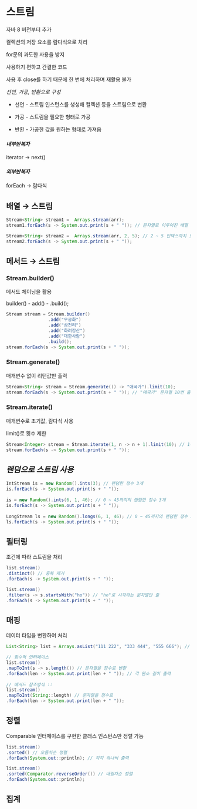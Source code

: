 # 스트림
자바 8 버전부터 추가

컬렉션의 저장 요소를 람다식으로 처리

for문의 과도한 사용을 방지

사용하기 편하고 간결한 코드

사용 후 close를 하기 때문에 한 번에 처리하며 재활용 불가

*선언, 가공, 반환으로 구성*

- 선언 - 스트림 인스턴스를 생성해 컬렉션 등을 스트림으로 변환

- 가공 - 스트림을 필요한 형태로 가공

- 반환 - 가공한 값을 원하는 형태로 가져옴

#### *내부반복자*
iterator -> next()
#### *외부반복자*
forEach -> 람다식
## 배열 → 스트림
```java
Stream<String> stream1 =  Arrays.stream(arr);
stream1.forEach(s -> System.out.print(s + " ")); // 문자열로 이루어진 배열 stream1의 요소를 하나씩 모두 출력

Stream<String> stream2 =  Arrays.stream(arr, 2, 5); // 2 ~ 5 인덱스까지 호출
stream2.forEach(s -> System.out.print(s + " "));
```

## 메서드 → 스트림
### Stream.builder()
메서드 체이닝을 활용

builder() - add() - .build();
```java
Stream stream = Stream.builder()
				.add("무궁화")
				.add("삼천리")
				.add("화려강산")
				.add("대한사람")
				.build();
stream.forEach(s -> System.out.print(s + " "));
```
### Stream.generate()
매개변수 없이 리턴값만 출력
```java
Stream<String> stream = Stream.generate(() -> "애국가").limit(10);
stream.forEach(s -> System.out.print(s + " ")); // "애국가" 문자열 10번 출력
```
### Stream.iterate()
매개변수로 초기값, 람다식 사용

limit()로 횟수 제한
```java
Stream<Integer> stream = Stream.iterate(1, n -> n + 1).limit(10); // 1부터 10까지 출력
stream.forEach(s -> System.out.print(s + " "));
```
## *랜덤으로 스트림 사용*
```java
IntStream is = new Random().ints(3); // 랜덤한 정수 3개
is.forEach(s -> System.out.print(s + " "));
		
is = new Random().ints(6, 1, 46); // 0 ~ 45까지의 랜덤한 정수 3개
is.forEach(s -> System.out.print(s + " "));
		
LongStream ls = new Random().longs(6, 1, 46); // 0 ~ 45까지의 랜덤한 정수 3개
ls.forEach(s -> System.out.print(s + " "));
```
## 필터링
조건에 따라 스트림을 처리
```java
list.stream()
.distinct() // 중복 제거
.forEach(s -> System.out.print(s + " "));

list.stream()
.filter(s -> s.startsWith("ho")) // "ho"로 시작하는 문자열만 출
.forEach(s -> System.out.print(s + " "));
```
## 매핑
데이터 타입을 변환하여 처리
```java
List<String> list = Arrays.asList("111 222", "333 444", "555 666"); // 문자열 리스트 생성

// 함수적 인터페이스
list.stream()
.mapToInt(s -> s.length()) // 문자열을 정수로 변환
.forEach(len -> System.out.print(len + " ")); // 각 원소 길이 출력
		
// 메서드 참조방식 ::
list.stream()
.mapToInt(String::length) // 문자열을 정수로
.forEach(len -> System.out.print(len + " "));
```
## 정렬
Comparable 인터페이스를 구현한 클래스 인스턴스만 정렬 가능
```java
list.stream()
.sorted() // 오름차순 정렬
.forEach(System.out::println); // 각각 하나씩 출력

list.stream()
.sorted(Comparator.reverseOrder()) // 내림차순 정렬
.forEach(System.out::println);
```
## 집계
```java

```
